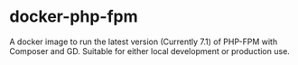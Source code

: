 # docker-php-fpm

A docker image to run the latest version (Currently 7.1) of PHP-FPM with Composer and GD. Suitable 
for either local development or production use.
